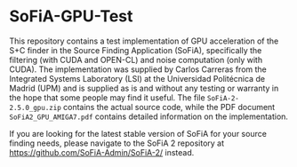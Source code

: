 # SoFiA-GPU-Test

This repository contains a test implementation of GPU acceleration of the S+C finder in the Source Finding Application (SoFiA), specifically the filtering (with CUDA and OPEN-CL) and noise computation (only with CUDA). The implementation was supplied by Carlos Carreras from the Integrated Systems Laboratory (LSI) at the Universidad Politécnica de Madrid (UPM) and is supplied as is and without any testing or warranty in the hope that some people may find it useful. The file `SoFiA-2-2.5.0_gpu.zip` contains the actual source code, while the PDF document `SoFiA2_GPU_AMIGA7.pdf` contains detailed information on the implementation.

If you are looking for the latest stable version of SoFiA for your source finding needs, please navigate to the SoFiA 2 repository at https://github.com/SoFiA-Admin/SoFiA-2/ instead.
